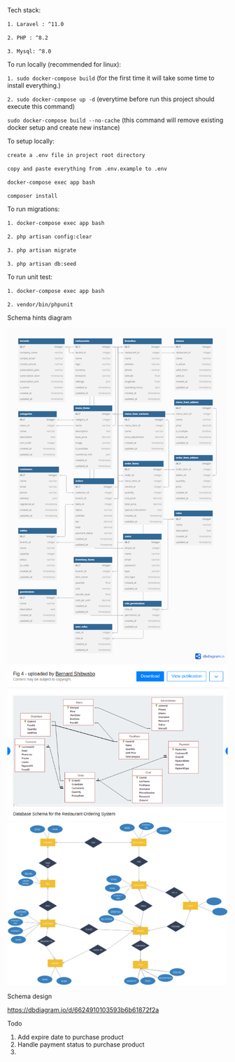 Tech stack:

`1. Laravel : ^11.0`

`2. PHP : ^8.2`

`3. Mysql: ^8.0`

To run locally (recommended for linux):

`1. sudo docker-compose build` (for the first time it will take some time to install everything.)

`2. sudo docker-compose up -d` (everytime before run this project should execute this command)

`sudo docker-compose build --no-cache` (this command will remove existing docker setup and create new instance)

To setup locally:

`create a .env file in project root directory`

`copy and paste everything from .env.example to .env`

`docker-compose exec app bash`

`composer install`

To run migrations:

`1. docker-compose exec app bash`

`2. php artisan config:clear`

`3. php artisan migrate`

`3. php artisan db:seed`


To run unit test:

`1. docker-compose exec app bash`

`2. vendor/bin/phpunit`

Schema hints diagram

![alt text](restarant-api-hints2.png)
![alt text](image.png)
![alt text](schema-2.svg)

Schema design

https://dbdiagram.io/d/6624910103593b6b61872f2a

Todo
1. Add expire date to purchase product
2. Handle payment status to purchase product
3. 
